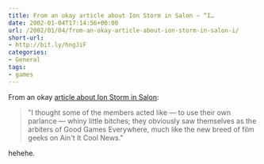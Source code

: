 ```yaml
---
title: From an okay article about Ion Storm in Salon – “I…
date: 2002-01-04T17:14:56+00:00
url: /2002/01/04/from-an-okay-article-about-ion-storm-in-salon-i/
short-url:
- http://bit.ly/hngJiF
categories:
- General
tags:
- games
---
```

From an okay <a href="http://www.salon.com/tech/feature/2002/01/02/ion_storm/index.html">article about Ion Storm in Salon</a>:

> "I thought some of the members acted like &#8212; to use their own parlance &#8212; whiny little bitches; they obviously saw themselves as the arbiters of Good Games Everywhere, much like the new breed of film geeks on Ain't It Cool News."

hehehe.